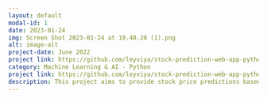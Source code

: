 ```yaml
---
layout: default
modal-id: 1
date: 2023-01-24
img: Screen Shot 2023-01-24 at 19.40.20 (1).png
alt: image-alt
project-date: June 2022
project link: https://github.com/leyviya/stock-prediction-web-app-python Engineering Project III
category: Machine Learning & AI - Python
project link: https://github.com/leyviya/stock-prediction-web-app-python
description: This project aims to provide stock price predictions based on the latest machine learning technologies to all retail investors. Used tools and languages is -  Python 3.7, Pycharm IDE, Streamlit, Facebook Prophet, Yahoo Finance. Project Link - https://github.com/leyviya/stock-prediction-web-app-python
---
```

